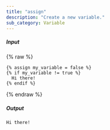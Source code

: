 ```yaml
---
title: "assign"
description: "Create a new variable."
sub_category: Variable
---
```

##### Input

{% raw %}
~~~liquid
{% assign my_variable = false %}
{% if my_variable != true %}
  Hi there!
{% endif %}
~~~
{% endraw %}

##### Output

~~~html
Hi there!
~~~
